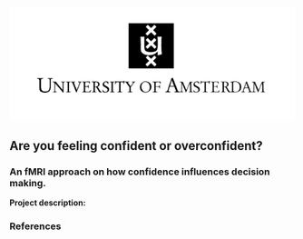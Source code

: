 
<img src="../images/uva.jpg?raw=true"/>

## Are you feeling confident or overconfident? 

### An fMRI approach on how confidence influences decision making.

**Project description:** 


### References